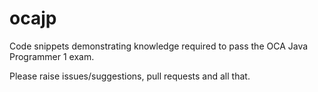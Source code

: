 # ocajp
Code snippets demonstrating knowledge required to pass the OCA Java Programmer 1 exam.

Please raise issues/suggestions, pull requests and all that.
